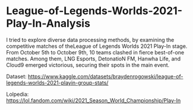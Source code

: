 # League-of-Legends-Worlds-2021-Play-In-Analysis

I tried to explore diverse data processing methods, by examining the competitive matches of theLeague of Legends Worlds 2021 Play-In stage. From October 5th to October 9th, 10 teams clashed in fierce best-of-one matches. Among them, LNG Esports, DetonatioN FM, Hanwha Life, and Cloud9 emerged victorious, securing their spots in the main event.

Dataset: https://www.kaggle.com/datasets/braydenrogowski/league-of-legends-worlds-2021-playin-group-stats/

Lolpedia: https://lol.fandom.com/wiki/2021_Season_World_Championship/Play-In
